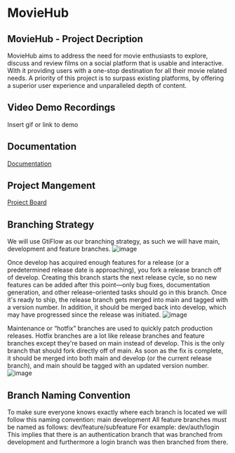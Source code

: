 # MovieHub



## MovieHub - Project Decription
MovieHub aims to address the need for movie enthusiasts to explore, discuss and review films on a social platform that is usable and interactive. With it providing users with a one-stop destination for all their movie related needs. A priority of this project is to surpass existing platforms, by offering a superior user experience and unparalleled depth of content.





## Video Demo Recordings 

Insert gif or link to demo


## Documentation

[Documentation](https://linktodocumentation)


## Project Mangement

[Project Board](https://github.com/orgs/COS301-SE-2024/projects/72)

## Branching Strategy
We will use GtiFlow as our branching strategy, as such we will have main, development and feature branches.
![image](https://github.com/COS301-SE-2024/MovieHub/assets/40609889/cd25443f-1e72-4d25-a7d6-37e84984c0e4)

Once develop has acquired enough features for a release (or a predetermined release date is approaching), you fork a release branch off of develop. Creating this branch starts the next release cycle, so no new features can be added after this point—only bug fixes, documentation generation, and other release-oriented tasks should go in this branch. Once it's ready to ship, the release branch gets merged into main and tagged with a version number. In addition, it should be merged back into develop, which may have progressed since the release was initiated.
![image](https://github.com/COS301-SE-2024/MovieHub/assets/40609889/a64330e9-8fd3-48f3-8dce-7a3c93a8fe36)

Maintenance or “hotfix” branches are used to quickly patch production releases. Hotfix branches are a lot like release branches and feature branches except they're based on main instead of develop. This is the only branch that should fork directly off of main. As soon as the fix is complete, it should be merged into both main and develop (or the current release branch), and main should be tagged with an updated version number.
![image](https://github.com/COS301-SE-2024/MovieHub/assets/40609889/062066e4-5dcd-48cc-ad5c-a620619435e8)

## Branch Naming Convention
To make sure everyone knows exactly where each branch is located we will follow this naming convention:
main
development
All feature branches must be named as follows:
dev/feature/subfeature
For example:
dev/auth/login
This implies that there is an authentication branch that was branched from development and furthermore a login branch was then branched from there.

